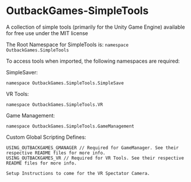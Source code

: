 # OutbackGames-SimpleTools
 A collection of simple tools (primarily for the Unity Game Engine) available for free use under the MIT license
 
 The Root Namespace for SimpleTools is:
 ```namespace OutbackGames.SimpleTools```
 
 To access tools when imported, the following namespaces are required:
 
 SimpleSaver:
 ```
 namespace OutbackGames.SimpleTools.SimpleSave
 ```
 
 VR Tools:
 ```
 namespace OutbackGames.SimpleTools.VR
 ```
 
 Game Management:
 ```
 namespace OutbackGames.SimpleTools.GameManagement
 ```


Custom Global Scripting Defines:
```
USING_OUTBACKGAMES_GMANAGER // Required for GameManager. See their respective README files for more info.
USING_OUTBACKGAMES_VR // Required for VR Tools. See their respective README files for more info.

Setup Instructions to come for the VR Spectator Camera.
